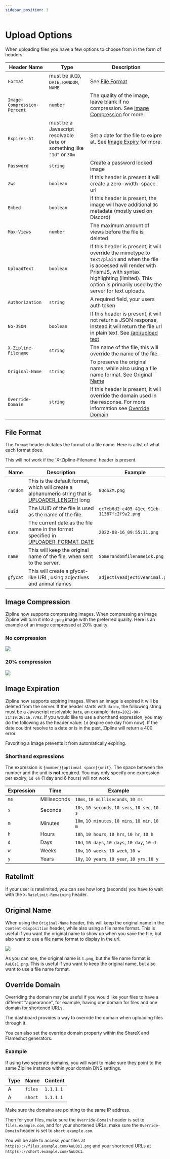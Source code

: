 ```yaml
---
sidebar_position: 3
---
```


# Upload Options

When uploading files you have a few options to choose from in the form of headers.

| Header Name                 | Type                                                                     | Description                                                                                                                                                                                                                        |
| --------------------------- | ------------------------------------------------------------------------ | ---------------------------------------------------------------------------------------------------------------------------------------------------------------------------------------------------------------------------------- |
| `Format`                    | must be `UUID`, `DATE`, `RANDOM`, `NAME`                                 | See [File Format](#file-format)                                                                                                                                                                                                    |
| `Image-Compression-Percent` | `number`                                                                 | The quality of the image, leave blank if no compression. See [Image Compression](#image-compression) for more                                                                                                                      |
| `Expires-At`                | must be a Javascript resolvable `Date` or something like `"1d"` or `30m` | Set a date for the file to exipre at. See [Image Expiry](#image-expiration) for more.                                                                                                                                              |
| `Password`                  | `string`                                                                 | Create a password locked image                                                                                                                                                                                                     |
| `Zws`                       | `boolean`                                                                | If this header is present it will create a zero-width-space url                                                                                                                                                                    |
| `Embed`                     | `boolean`                                                                | If this header is present, the image will have additional `OG` metadata (mostly used on Discord)                                                                                                                                   |
| `Max-Views`                 | `number`                                                                 | The maximum amount of views before the file is deleted                                                                                                                                                                             |
| `UploadText`                | `boolean`                                                                | If this header is present, it will override the mimetype to `text/plain` and when the file is accessed will render with PrismJS, with syntax highlighting (limited). This option is primarily used by the server for text uploads. |
| `Authorization`             | `string`                                                                 | A required field, your users auth token                                                                                                                                                                                            |
| `No-JSON`                   | `boolean`                                                                | If this header is present, it will not return a JSON response, instead it will return the file url in plain text. See [/api/upload text](/docs/api/upload#-ok-text)                                                                |
| `X-Zipline-Filename`        | `string`                                                                 | The name of the file, this will override the name of the file.                                                                                                                                                                     |
| `Original-Name`             | `string`                                                                 | To preserve the original name, while also using a file name format. See [Original Name](#original-name)                                                                                                                            |
| `Override-Domain`           | `string`                                                                 | If this header is present, it will override the domain used in the response. For more information see [Override Domain](#override-domain)                                                                                          |

## File Format

The `Format` header dictates the format of a file name. Here is a list of what each format does.

<Alert type="note">
  This will not work if the `X-Zipline-Filename` header is present.
</Alert>

| Name     | Description                                                                                                                               | Example                                    |
| -------- | ----------------------------------------------------------------------------------------------------------------------------------------- | ------------------------------------------ |
| `random` | This is the default format, which will create a alphanumeric string that is [UPLOADER_LENGTH](/docs/config/uploader#uploader_length) long | `8QdSZM.png`                               |
| `uuid`   | The UUID of the file is used as the name of the file.                                                                                     | `ec7eb6d2-c405-41ec-91eb-11387fc2f9a2.png` |
| `date`   | The current date as the file name in the format specified in [UPLOADER_FORMAT_DATE](/docs/config/uploader#)                               | `2022-08-16_09:55:31.png`                  |
| `name`   | This will keep the original name of the file, when sent to the server.                                                                    | `Somerandomfilenameidk.png`                |
| `gfycat` | This will create a gfycat-like URL, using adjectives and animal names | `adjectiveadjectiveanimal.png` |

## Image Compression

Zipline now supports compressing images. When compressing an image Zipline will turn it into a `jpeg` image with the preferred quality. Here is an example of an image compressed at 20% quality.

### No compression

![](/guides/compression-100.png)

### 20% compression

![](/guides/compression-20.png)

## Image Expiration

Zipline now supports expiring images.
When an image is expired it will be deleted from the server.
If the header starts with `date=`, the following string must be a Javascript resolvable `Date`, an example: `date=2022-08-21T19:26:16.779Z`.
If you would like to use a shorthand expression, you may do the following as the header value: `1d` (expire one day from now).
If the date couldnt resolve to a date or is in the past, Zipline will return a 400 error.

<Alert type="note">
Favoriting a Image prevents it from automatically expiring.
</Alert>

### Shorthand expressions

The expression is `{number}{optional space}{unit}`. The space between the number and the unit is **not** required. You may only specify one expression per expiry, `1d 6h` (1 day and 6 hours) will not work.

| Expression | Time         | Example                                          |
| ---------- | ------------ | ------------------------------------------------ |
| `ms`       | Milliseconds | `10ms`, `10 milliseconds`, `10 ms`               |
| `s`        | Seconds      | `10s`, `10 seconds`, `10 secs`, `10 sec`, `10 s` |
| `m`        | Minutes      | `10m`, `10 minutes`, `10 mins`, `10 min`, `10 m` |
| `h`        | Hours        | `10h`, `10 hours`, `10 hrs`, `10 hr`, `10 h`     |
| `d`        | Days         | `10d`, `10 days`, `10 days`, `10 day`, `10 d`    |
| `w`        | Weeks        | `10w`, `10 weeks`, `10 week`, `10 w`             |
| `y`        | Years        | `10y`, `10 years`, `10 year`, `10 yrs`, `10 y`   |

## Ratelimit

If your user is ratelimited, you can see how long (seconds) you have to wait with the `X-Ratelimit-Remaining` header.

## Original Name

When using the `Original-Name` header, this will keep the original name in the `Content-Disposition` header, while also using a file name format. This is useful if you want the original name to show up when you save the file, but also want to use a file name format to display in the url.

![](/guides/original-name-1.png)

As you can see, the original name is `t.png`, but the file name format is `AuLOs1.png`. This is useful if you want to keep the original name, but also want to use a file name format.

## Override Domain

Overriding the domain may be useful if you would like your files to have a different "appearance", for example, having one domain for files and one domain for shortened URLs.

<Alert type="note">
  The dashboard provides a way to override the domain when uploading files through it.

  You can also set the override domain property within the ShareX and Flameshot generators.
</Alert>

### Example

If using two seperate domains, you will want to make sure they point to the same Zipline instance within your domain DNS settings.


| Type | Name    | Content   |
| ---- | ------- | --------- |
| A    | `files` | `1.1.1.1` |
| A    | `short` | `1.1.1.1` |

<Alert type="danger">
  Make sure the domains are pointing to the same IP address.
</Alert>

Then for your files, make sure the `Override-Domain` header is set to `files.example.com`, and for your shortened URLs, make sure the `Override-Domain` header is set to `short.example.com`.

You will be able to access your files at `http(s)://files.example.com/AuLOs1.png` and your shortened URLs at `http(s)://short.example.com/AuLOs1`.
